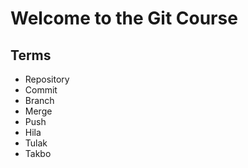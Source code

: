 # Welcome to the Git Course

## Terms
- Repository
- Commit
- Branch
- Merge
- Push
- Hila
- Tulak
- Takbo